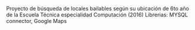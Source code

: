 Proyecto de búsqueda de locales bailables según su ubicación de 6to año de la Escuela Técnica especialidad Computación (2016) Librerias: MYSQL connector, Google Maps

